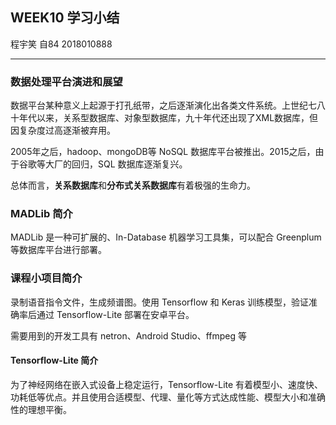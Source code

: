 ## WEEK10 学习小结
程宇笑 自84 2018010888

---

### 数据处理平台演进和展望

数据平台某种意义上起源于打孔纸带，之后逐渐演化出各类文件系统。上世纪七八十年代以来，关系型数据库、对象型数据库，九十年代还出现了XML数据库，但因复杂度过高逐渐被弃用。

2005年之后，hadoop、mongoDB等 NoSQL 数据库平台被推出。2015之后，由于谷歌等大厂的回归，SQL 数据库逐渐复兴。

总体而言，**关系数据库**和**分布式关系数据库**有着极强的生命力。

### MADLib 简介

MADLib 是一种可扩展的、In-Database 机器学习工具集，可以配合 Greenplum 等数据库平台进行部署。

### 课程小项目简介

录制语音指令文件，生成频谱图。使用 Tensorflow 和 Keras 训练模型，验证准确率后通过 Tensorflow-Lite 部署在安卓平台。

需要用到的开发工具有 netron、Android Studio、ffmpeg 等

#### Tensorflow-Lite 简介

为了神经网络在嵌入式设备上稳定运行，Tensorflow-Lite 有着模型小、速度快、功耗低等优点。并且使用合适模型、代理、量化等方式达成性能、模型大小和准确性的理想平衡。